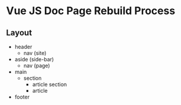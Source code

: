 # Vue JS Doc Page Rebuild Process

## Layout
- header
  - nav (site)
- aside (side-bar)
  - nav (page)
- main
  - section
    - article
  section
    - article
- footer